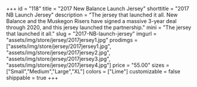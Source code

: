 +++
id = "118"
title = "2017 New Balance Launch Jersey"
shorttitle = "2017 NB Launch Jersey"
description = "The jersey that launched it all. New Balance and the Muskegon Risers have signed a massive 3-year deal through 2020, and this jersey launched the partnership."
mini = "The jersey that launched it all."
slug = "2017-NB-launch-jersey"
imgurl = "assets/img/store/jersey/2017jersey1.jpg"
prodimgs = ["assets/img/store/jersey/2017jersey1.jpg", "assets/img/store/jersey/2017jersey2.jpg", "assets/img/store/jersey/2017jersey3.jpg", "assets/img/store/jersey/2017jersey4.jpg"]
price = "55.00"
sizes = ["Small","Medium","Large","XL"]
colors = ["Lime"]
customizable = false
shippable = true
+++
